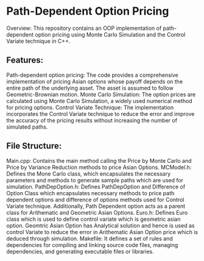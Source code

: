 # Path-Dependent Option Pricing
Overview: This repository contains an OOP implementation of path-dependent option pricing using Monte Carlo Simulation and the Control Variate technique in C++.
## Features:
Path-dependent option pricing: The code provides a comprehensive implementation of pricing Asian options whose payoff depends on the entire path of the underlying asset. The asset is assumed to follow Geometric-Brownian motion.
Monte Carlo Simulation: The option prices are calculated using Monte Carlo Simulation, a widely used numerical method for pricing options.
Control Variate Technique: The implementation incorporates the Control Variate technique to reduce the error and improve the accuracy of the pricing results without increasing the number of simulated paths.

## File Structure:
Main.cpp: Contains the main method calling the Price by Monte Carlo and Price by Variance Reduction methods to price Asian Options.
MCModel.h: Defines the Mone Carlo class, which encapsulates the necessary parameters and methods to generate sample paths which are used for simulation.
PathDepOption.h: Defines PathDepOption and Difference of Option Class which encapsulates necessary methods to price path dependent options and difference of options methods used for Control Variate technique. Additionally, Path Dependent option acts as a parent class for Arithematic and Geometric Asian Options.
Euro.h: Defines Euro class which is used to define control variate which is geometric asian option. Geomtric Asian Option has Analytical solution and hence is used as control Variate to reduce the error in Arithematic Asian Option price which is deduced through simulation.
Makefile: It defines a set of rules and dependencies for compiling and linking source code files, managing dependencies, and generating executable files or libraries.

